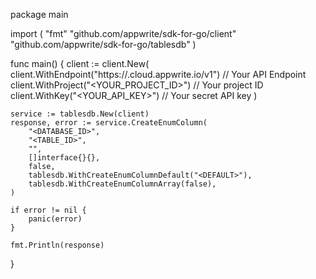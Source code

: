 package main

import (
    "fmt"
    "github.com/appwrite/sdk-for-go/client"
    "github.com/appwrite/sdk-for-go/tablesdb"
)

func main() {
    client := client.New(
        client.WithEndpoint("https://<REGION>.cloud.appwrite.io/v1") // Your API Endpoint
        client.WithProject("<YOUR_PROJECT_ID>") // Your project ID
        client.WithKey("<YOUR_API_KEY>") // Your secret API key
    )

    service := tablesdb.New(client)
    response, error := service.CreateEnumColumn(
        "<DATABASE_ID>",
        "<TABLE_ID>",
        "",
        []interface{}{},
        false,
        tablesdb.WithCreateEnumColumnDefault("<DEFAULT>"),
        tablesdb.WithCreateEnumColumnArray(false),
    )

    if error != nil {
        panic(error)
    }

    fmt.Println(response)
}
